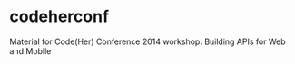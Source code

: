 codeherconf
===========

Material for Code(Her) Conference 2014 workshop: Building APIs for Web and Mobile
